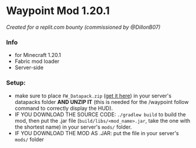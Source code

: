 # Waypoint Mod 1.20.1
*Created for a replit.com bounty (commissioned by @DillonB07)*

### Info
- for Minecraft 1.20.1
- Fabric mod loader
- Server-side

### Setup:
- make sure to place `FW_Datapack.zip` ([get it here](https://github.com/AwMan3703/waypoint-mod-1.20.1/tree/1ff7db74d322855f6e701c489e62244c71542272/src_DATAPACK)) in your server's datapacks folder **AND UNZIP IT** (this is needed for the /waypoint follow command to correctly display the HUD).
- IF YOU DOWNLOAD THE SOURCE CODE: `./gradlew build` to build the mod, then put the .jar file (`build/libs/<mod_name>.jar`, take the one with the shortest name) in your server's `mods/` folder.
- IF YOU DOWNLOAD THE MOD AS .JAR: put the file in your server's `mods/` folder
